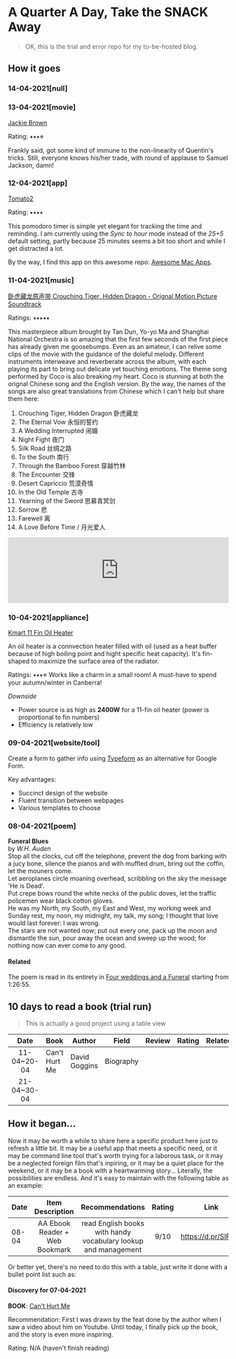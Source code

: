 # A Quarter A Day, Take the SNACK Away

> OK, this is the trial and error repo for my to-be-hosted blog.

## How it goes

### 14-04-2021[null]

### 13-04-2021[movie]

[Jackie Brown](https://www.imdb.com/title/tt0119396/)

Rating: ⭑⭑⭑⭐︎

Frankly said, got some kind of immune to the non-linearity of Quentin's tricks. Still, everyone knows his/her trade, with round of applause to Samuel Jackson, damn!

### 12-04-2021[app]

[Tomato2](https://apps.apple.com/us/app/tomato-2-pomodoro-timer/id1494210770?mt=12)

Rating: ⭑⭑⭑⭑

This pomodoro timer is simple yet elegant for tracking the time and reminding. I am currently using the _Sync to hour_ mode instead of the _25+5_ default setting, partly because 25 minutes seems a bit too short and while I get distracted a lot.

By the way, I find this app on this awesome repo: [Awesome Mac Apps](https://github.com/jaywcjlove/awesome-mac).

### 11-04-2021[music]

[卧虎藏龙原声带 Crouching Tiger, Hidden Dragon - Orignal Motion Picture Soundtrack](https://music.apple.com/us/album/crouching-tiger-hidden-dragon-original-motion-picture/1035012026)

Ratings: ⭑⭑⭑⭑⭑

This masterpiece album brought by Tan Dun, Yo-yo Ma and Shanghai National Orchestra is so amazing that the first few seconds of the first piece has already given me goosebumps. Even as an amateur, I can relive some clips of the movie with the guidance of the doleful melody. Different instruments interweave and reverberate across the album, with each playing its part to bring out delicate yet touching emotions. The theme song performed by Coco is also breaking my heart. Coco is stunning at both the orignal Chinese song and the English version. By the way, the names of the songs are also great translations from Chinese which I can't help but share them here:

1. Crouching Tiger, Hidden Dragon 卧虎藏龙
2. The Eternal Vow 永恒的誓约
3. A Wedding Interrupted 闹婚
4. Night Fight 夜门
5. Silk Road 丝绸之路
6. To the South 南行
7. Through the Bamboo Forest 穿越竹林
8. The Encounter 交锋
9. Desert Capriccio 荒漠奇情
10. In the Old Temple 古寺
11. Yearning of the Sword 思慕青冥剑
12. Sorrow 悲
13. Farewell 离
14. A Love Before Time / 月光爱人

<iframe allow="autoplay *; encrypted-media *; fullscreen *" frameborder="0" height="150" style="width:100%;max-width:660px;overflow:hidden;background:transparent;" sandbox="allow-forms allow-popups allow-same-origin allow-scripts allow-storage-access-by-user-activation allow-top-navigation-by-user-activation" src="https://embed.music.apple.com/us/album/a-love-before-time/1035012026?i=1035012370"></iframe>

### 10-04-2021[appliance]

[Kmart 11 Fin Oil Heater](https://www.kmart.com.au/product/11-fin-oil-heater/2903324)

An oil heater is a connvection heater filled with oil (used as a heat buffer because of high boiling point and hight specific heat capacity). It's fin-shaped to maximize the surface area of the radiator.

Ratings: ⭑⭑⭑⭐︎
Works like a charm in a small room! A must-have to spend your autumn/winter in Canberra!

_Downside_

- Power source is as high as **2400W** for a 11-fin oil heater (power is proportional to fin numbers)
- Efficiency is relatively low

### 09-04-2021[website/tool]

Create a form to gather info using [Typeform](https://typeform.com) as an alternative for Google Form.

Key advantages:

- Succinct design of the website
- Fluent transition between webpages
- Various templates to choose

### 08-04-2021[poem]

**Funeral Blues** <br> by _W.H. Auden_ <br>
Stop all the clocks, cut off the telephone, prevent the dog from barking with a jucy bone, silence the pianos and with muffled drum, bring out the coffin, let the mouners come. <br>
Let aeroplanes circle moaning overhead, scribbling on the sky the message 'He is Dead'. <br>
Put crepe bows round the white necks of the public doves, let the traffic policemen wear black cotton gloves. <br>
He was my North, my South, my East and West, my working week and Sunday rest, my noon, my midnight, my talk, my song; I thought that love would last forever: I was wrong. <br>
The stars are not wanted now; put out every one, pack up the moon and dismantle the sun, pour away the ocean and sweep up the wood; for nothing now can ever come to any good.

#### Related

The poem is read in its entirety in [Four weddings and a Funeral](https://www.imdb.com/title/tt0109831/) starting from 1:26:55.

## 10 days to read a book (trial run)

> This is actually a good project using a table view

|    Date     | Book          | Author        | Field     | Review | Rating | Related |
| :---------: | ------------- | ------------- | --------- | ------ | ------ | ------- |
| 11-04~20-04 | Can't Hurt Me | David Goggins | Biography |        |        |         |
| 21-04~30-04 |               |               |           |        |        |         |

## How it began...

Now it may be worth a while to share here a specific product here just to refresh a little bit. It may be a useful app that meets a specific need, or it may be command line tool that's worth trying for a laborous task, or it may be a neglected foreign film that's inpiring, or it may be a quiet place for the weekend, or it may be a book with a heartwarming story... Literally, the possibilities are endless. And it's easy to maintain with the following table as an example:

| Date  |        Item Description        |                        Recommendations                         | Rating |        Link         | More |
| ----- | :----------------------------: | :------------------------------------------------------------: | :----: | :-----------------: | :--: |
| 08-04 | AA Ebook Reader + Web Bookmark | read English books with handy vocabulary lookup and management |  9/10  | https://d.pr/SlPFRr |      |

Or better yet, there's no need to do this with a table, just write it done with a bullet point list such as:

#### Discovery for 07-04-2021

**BOOK**: [Can't Hurt Me](https://www.goodreads.com/book/show/41721428-can-t-hurt-me)

Recommendation: First I was drawn by the feat done by the author when I saw a video about him on Youtube. Until today, I finally pick up the book, and the story is even more inspiring.

Rating: N/A (haven't finish reading)
